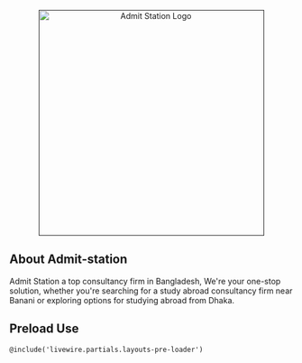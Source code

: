<p align="center">
    <a href="" target="_blank">
        <img src="https://github.com/mannanshihab/admit-station/blob/main/public/assets/images/logo-bg.png?raw=true" width="400" alt="Admit Station Logo">
    </a>
</p>


## About Admit-station

Admit Station a top consultancy firm in Bangladesh, We&#039;re your one-stop solution,
whether you&#039;re searching for a study abroad consultancy firm near Banani or
exploring options for studying abroad from Dhaka.

## Preload Use 

    @include('livewire.partials.layouts-pre-loader')
